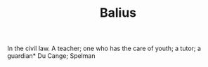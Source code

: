 ---
title: Balius
letter: B
permalink: "/definitions/bld-balius.html"
body: In the civil law. A teacher; one who has the care of youth; a tutor; a guardian*
  Du Cange; Spelman
published_at: '2018-07-07'
source: Black's Law Dictionary 2nd Ed (1910)
layout: post
---